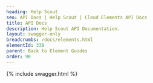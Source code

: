 ```yaml
---
heading: Help Scout
seo: API Docs | Help Scout | Cloud Elements API Docs
title: API Docs
description: Help Scout API Documentation.
layout: swagger-only
breadcrumbs: /docs/elements.html
elementId: 338
parent: Back to Element Guides
order: 90
---
```


{% include swagger.html %}
